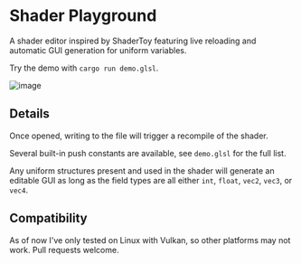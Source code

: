 # Shader Playground

A shader editor inspired by ShaderToy featuring live reloading and automatic GUI generation for uniform variables.

Try the demo with `cargo run demo.glsl`.

![image](https://user-images.githubusercontent.com/5026551/119198566-102b1480-ba79-11eb-9518-692a75b2563f.png)

## Details

Once opened, writing to the file will trigger a recompile of the shader.

Several built-in push constants are available, see `demo.glsl` for the full list.

Any uniform structures present and used in the shader will generate an editable GUI as long as the field types are all either `int`, `float`, `vec2`, `vec3`, or `vec4`.

## Compatibility

As of now I've only tested on Linux with Vulkan, so other platforms may not work. Pull requests welcome.
